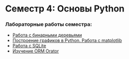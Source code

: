 # Семестр 4: Основы Python


### Лабораторные работы семестра:
- [Работа с бинарными деревьями](lr1-binary-tree)
- [Построение графиков в Python. Работа с matplotlib](lr2-plots)
- [Работа с SQLite](lr-5-DB-sqlite-python)
- [Изучение ORM Orator](/workspaces/university-portfolio/python-sem-4/lr9-orator-orm)
